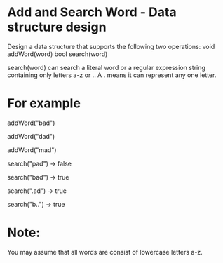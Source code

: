 # Add and Search Word - Data structure design
Design a data structure that supports the following two operations:
    void addWord(word)
    bool search(word)
    
search(word) can search a literal word or a regular expression string
containing only letters a-z or .. A . means it can represent any one letter.

# For example

addWord("bad")

addWord("dad")

addWord("mad")

search("pad") -> false

search("bad") -> true

search(".ad") -> true

search("b..") -> true

# Note:
You may assume that all words are consist of lowercase letters a-z.
